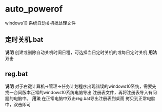 # auto_powerof
windows10 系统自动关机批处理文件
## 定时关机.bat
**说明**
创建或删除自动关机时间日程，可选择当日定时关机的或每日定时关机
**用法**
双击
## reg.bat
**说明**
对于右键计算机->管理->任务计划程序出现错误的windows10系统，需要先找一台同版本正常的windows10系统电脑导出
注册表文件，再将注册表导入有问题的电脑中。
**用法**
在正常电脑中双击reg.bat导出注册表到桌面
拷贝到正常电脑中，双击即可
